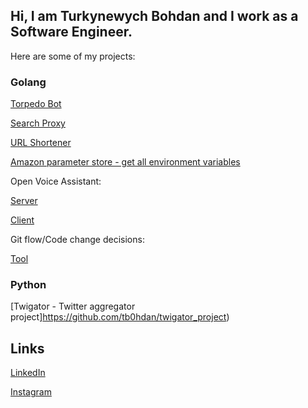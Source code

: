 ## Hi, I am Turkynewych Bohdan and I work as a Software Engineer.

Here are some of my projects:

### Golang
[Torpedo Bot](https://github.com/tb0hdan/torpedo)

[Search Proxy](https://github.com/tb0hdan/SearchProxy)

[URL Shortener](https://github.com/tb0hdan/urlshortener)

[Amazon parameter store - get all environment variables](https://github.com/tb0hdan/ssm-env-all)

Open Voice Assistant:

[Server](https://github.com/tb0hdan/openva-server)

[Client](https://github.com/tb0hdan/openva-client)

Git flow/Code change decisions:

[Tool](https://github.com/tb0hdan/microservices-keeper)

### Python

[Twigator - Twitter aggregator project]https://github.com/tb0hdan/twigator_project)

## Links

[LinkedIn](https://www.linkedin.com/in/bohdanturkynewych)

[Instagram](https://www.instagram.com/tb0hdan/)
